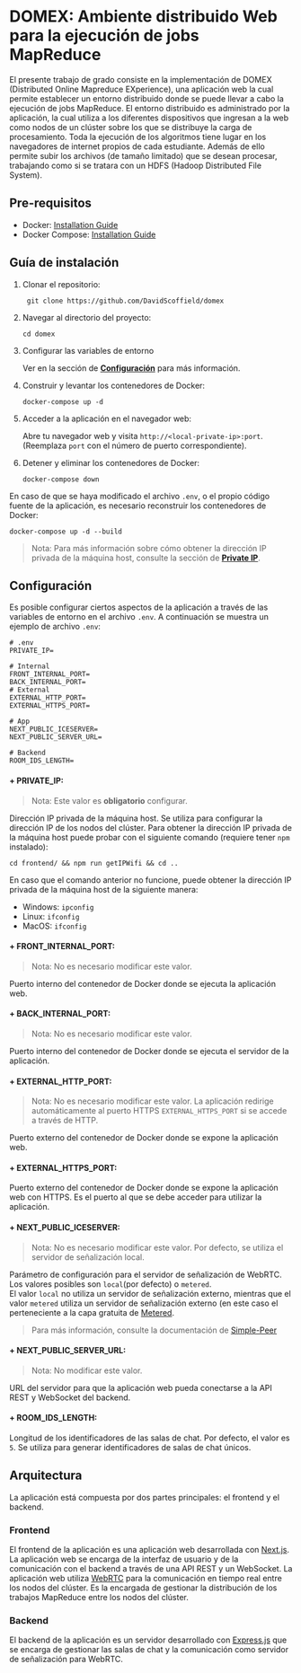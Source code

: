 # DOMEX: Ambiente distribuido Web para la ejecución de jobs MapReduce

El presente trabajo de grado consiste en la implementación de DOMEX (Distributed Online Mapreduce EXperience), una aplicación web la cual permite establecer un entorno distribuido donde se puede llevar a cabo la ejecución de jobs MapReduce. El entorno distribuido es administrado por la aplicación, la cual utiliza a los diferentes dispositivos que ingresan a la web como nodos de un clúster sobre los que se distribuye la carga de procesamiento. Toda la ejecución de los algoritmos tiene lugar en los navegadores de internet propios de cada estudiante. Además de ello permite subir los archivos (de tamaño limitado) que se desean procesar, trabajando como si se tratara con un HDFS (Hadoop Distributed File System).

## Pre-requisitos

- Docker: [Installation Guide](https://docs.docker.com/get-docker/)
- Docker Compose: [Installation Guide](https://docs.docker.com/compose/install/)

## Guía de instalación

1. Clonar el repositorio:

   ```shell
    git clone https://github.com/DavidScoffield/domex
   ```

2. Navegar al directorio del proyecto:

   ```shell
   cd domex
   ```

3. Configurar las variables de entorno

   Ver en la sección de **[Configuración](#configuración)** para más información.

4. Construir y levantar los contenedores de Docker:

   ```shell
   docker-compose up -d
   ```

5. Acceder a la aplicación en el navegador web:

   Abre tu navegador web y visita `http://<local-private-ip>:port`. (Reemplaza `port` con el número de puerto correspondiente).

6. Detener y eliminar los contenedores de Docker:

   ```shell
   docker-compose down
   ```

En caso de que se haya modificado el archivo `.env`, o el propio código fuente de la aplicación, es necesario reconstruir los contenedores de Docker:

```shell
docker-compose up -d --build
```

> Nota: Para más información sobre cómo obtener la dirección IP privada de la máquina host, consulte la sección de **[Private IP](#private_ip)**.

## Configuración

Es posible configurar ciertos aspectos de la aplicación a través de las variables de entorno en el archivo `.env`. A continuación se muestra un ejemplo de archivo `.env`:

```shell
# .env
PRIVATE_IP=

# Internal
FRONT_INTERNAL_PORT=
BACK_INTERNAL_PORT=
# External
EXTERNAL_HTTP_PORT=
EXTERNAL_HTTPS_PORT=

# App
NEXT_PUBLIC_ICESERVER=
NEXT_PUBLIC_SERVER_URL=

# Backend
ROOM_IDS_LENGTH=
```

#### + PRIVATE_IP:

> Nota: Este valor es **obligatorio** configurar.

Dirección IP privada de la máquina host. Se utiliza para configurar la dirección IP de los nodos del clúster.
Para obtener la dirección IP privada de la máquina host puede probar con el siguiente comando (requiere tener `npm` instalado):

```shell
cd frontend/ && npm run getIPWifi && cd ..
```

En caso que el comando anterior no funcione, puede obtener la dirección IP privada de la máquina host de la siguiente manera:

- Windows: `ipconfig`
- Linux: `ifconfig`
- MacOS: `ifconfig`

#### + FRONT_INTERNAL_PORT:

> Nota: No es necesario modificar este valor.

Puerto interno del contenedor de Docker donde se ejecuta la aplicación web.

#### + BACK_INTERNAL_PORT:

> Nota: No es necesario modificar este valor.

Puerto interno del contenedor de Docker donde se ejecuta el servidor de la aplicación.

#### + EXTERNAL_HTTP_PORT:

> Nota: No es necesario modificar este valor. La aplicación redirige automáticamente al puerto HTTPS `EXTERNAL_HTTPS_PORT` si se accede a través de HTTP.

Puerto externo del contenedor de Docker donde se expone la aplicación web.

#### + EXTERNAL_HTTPS_PORT:

Puerto externo del contenedor de Docker donde se expone la aplicación web con HTTPS. Es el puerto al que se debe acceder para utilizar la aplicación.

#### + NEXT_PUBLIC_ICESERVER:

> Nota: No es necesario modificar este valor. Por defecto, se utiliza el servidor de señalización local.

Parámetro de configuración para el servidor de señalización de WebRTC. Los valores posibles son `local`(por defecto) o `metered`.  
El valor `local` no utiliza un servidor de señalización externo, mientras que el valor `metered` utiliza un servidor de señalización externo (en este caso el perteneciente a la capa gratuita de [Metered](https://www.metered.ca/stun-turn).

> Para más información, consulte la documentación de [Simple-Peer](https://github.com/feross/simple-peer?tab=readme-ov-file#connection-does-not-work-on-some-networks)

#### + NEXT_PUBLIC_SERVER_URL:

> Nota: No modificar este valor.

URL del servidor para que la aplicación web pueda conectarse a la API REST y WebSocket del backend.

#### + ROOM_IDS_LENGTH:

Longitud de los identificadores de las salas de chat. Por defecto, el valor es `5`. Se utiliza para generar identificadores de salas de chat únicos.

<!--
## Usage

Provide instructions on how to use the application or any relevant commands.

## Contributing

Explain how others can contribute to the project.

## License

Specify the license under which the project is distributed.
-->

## Arquitectura

La aplicación está compuesta por dos partes principales: el frontend y el backend.

### Frontend

El frontend de la aplicación es una aplicación web desarrollada con [Next.js](https://nextjs.org/). La aplicación web se encarga de la interfaz de usuario y de la comunicación con el backend a través de una API REST y un WebSocket. La aplicación web utiliza [WebRTC](https://webrtc.org/) para la comunicación en tiempo real entre los nodos del clúster. Es la encargada de gestionar la distribución de los trabajos MapReduce entre los nodos del clúster.

### Backend

El backend de la aplicación es un servidor desarrollado con [Express.js](https://expressjs.com/) que se encarga de gestionar las salas de chat y la comunicación como servidor de señalización para WebRTC.
